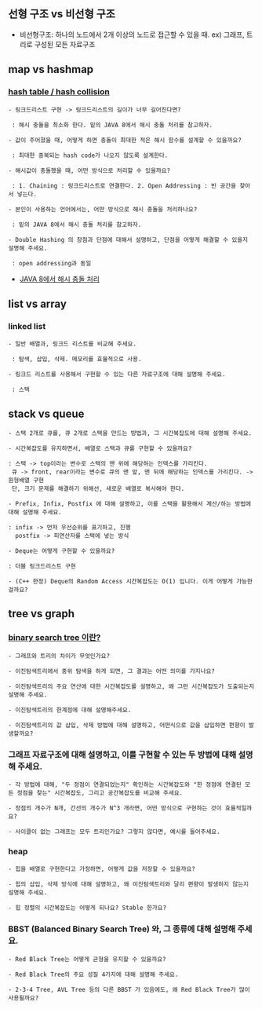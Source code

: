 
## 선형 구조 vs 비선형 구조

- 비선형구조: 하나의 노드에서 2개 이상의 노드로 접근할 수 있을 때. ex) 그래프, 트리로 구성된 모든 자료구조

## map vs hashmap

### [hash table / hash collision](https://velog.io/@haero_kim/HashTable)


    - 링크드리스트 구현 -> 링크드리스트의 길이가 너무 길어진다면?

     : 해시 충돌을 최소화 한다. 밑의 JAVA 8에서 해시 충돌 처리를 참고하자.

    - 값이 주어졌을 때, 어떻게 하면 충돌이 최대한 적은 해시 함수를 설계할 수 있을까요?

     : 최대한 중복되는 hash code가 나오지 않도록 설계한다.

    - 해시값이 충돌했을 때, 어떤 방식으로 처리할 수 있을까요?

     : 1. Chaining : 링크드리스트로 연결한다. 2. Open Addressing : 빈 공간을 찾아서 넣는다.

    - 본인이 사용하는 언어에서는, 어떤 방식으로 해시 충돌을 처리하나요?

     : 밑의 JAVA 8에서 해시 충돌 처리를 참고하자.

    - Double Hashing 의 장점과 단점에 대해서 설명하고, 단점을 어떻게 해결할 수 있을지 설명해 주세요.

     : open addressing과 동일

- [JAVA 8에서 해시 충돌 처리](https://d2.naver.com/helloworld/831311)

## list vs array

### linked list

    - 일반 배열과, 링크드 리스트를 비교해 주세요.

     : 탐색, 삽입, 삭제. 메모리를 효율적으로 사용.

    - 링크드 리스트를 사용해서 구현할 수 있는 다른 자료구조에 대해 설명해 주세요.

     : 스택


## stack vs queue

    - 스택 2개로 큐를, 큐 2개로 스택을 만드는 방법과, 그 시간복잡도에 대해 설명해 주세요.

    - 시간복잡도를 유지하면서, 배열로 스택과 큐를 구현할 수 있을까요?

    : 스택 -> top이라는 변수로 스택의 맨 위에 해당하는 인덱스를 가리킨다.
     큐 -> front, rear이라는 변수로 큐의 맨 앞, 맨 뒤에 해당하는 인덱스를 가리킨다. -> 원형배열 구현
     단, 크기 문제를 해결하기 위해선, 새로운 배열로 복사해야 한다.

    - Prefix, Infix, Postfix 에 대해 설명하고, 이를 스택을 활용해서 계산/하는 방법에 대해 설명해 주세요.

    : infix -> 먼저 우선순위를 표기하고, 진행
      postfix -> 피연산자를 스택에 넣는 방식

    - Deque는 어떻게 구현할 수 있을까요?

    : 더블 링크드리스트 구현

    - (C++ 한정) Deque의 Random Access 시간복잡도는 O(1) 입니다. 이게 어떻게 가능한걸까요?


## tree vs graph

### [binary search tree 이란?](https://velog.io/@haero_kim/%EC%9D%B4%EC%A7%84-%ED%83%90%EC%83%89-%ED%8A%B8%EB%A6%AC-Binary-Search-Tree)

    - 그래프와 트리의 차이가 무엇인가요?

    - 이진탐색트리에서 중위 탐색을 하게 되면, 그 결과는 어떤 의미를 가지나요?

    - 이진탐색트리의 주요 연산에 대한 시간복잡도를 설명하고, 왜 그런 시간복잡도가 도출되는지 설명해 주세요.

    - 이진탐색트리의 한계점에 대해 설명해주세요.

    - 이진탐색트리의 값 삽입, 삭제 방법에 대해 설명하고, 어떤식으로 값을 삽입하면 편향이 발생할까요?

### 그래프 자료구조에 대해 설명하고, 이를 구현할 수 있는 두 방법에 대해 설명해 주세요.

    - 각 방법에 대해, "두 정점이 연결되었는지" 확인하는 시간복잡도와 "한 정점에 연결된 모든 정점을 찾는" 시간복잡도, 그리고 공간복잡도를 비교해 주세요.

    - 정점의 개수가 N개, 간선의 개수가 N^3 개라면, 어떤 방식으로 구현하는 것이 효율적일까요?

    - 사이클이 없는 그래프는 모두 트리인가요? 그렇지 않다면, 예시를 들어주세요.

### heap

    - 힙을 배열로 구현한다고 가정하면, 어떻게 값을 저장할 수 있을까요?

    - 힙의 삽입, 삭제 방식에 대해 설명하고, 왜 이진탐색트리와 달리 편향이 발생하지 않는지 설명해 주세요.

    - 힙 정렬의 시간복잡도는 어떻게 되나요? Stable 한가요?

### BBST (Balanced Binary Search Tree) 와, 그 종류에 대해 설명해 주세요.

    - Red Black Tree는 어떻게 균형을 유지할 수 있을까요?

    - Red Black Tree의 주요 성질 4가지에 대해 설명해 주세요.

    - 2-3-4 Tree, AVL Tree 등의 다른 BBST 가 있음에도, 왜 Red Black Tree가 많이 사용될까요?
